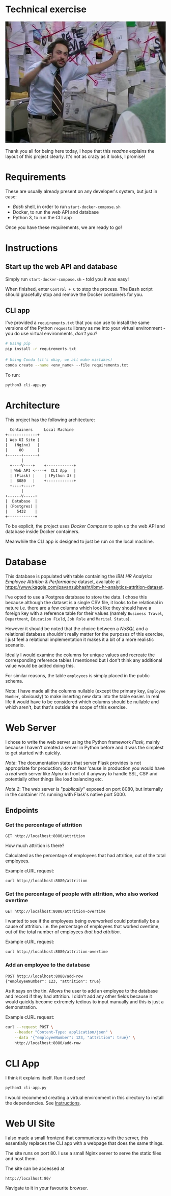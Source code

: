 # Technical exercise

![Me trying to explain this](CharlieDay.jpg)

Thank you all for being here today, I hope that this *readme* explains the layout of this project clearly. It's not as crazy as it looks, I promise!

# Requirements
These are usually already present on any developer's system, but just in case:
- *Bash* shell, in order to run `start-docker-compose.sh`
- Docker, to run the web API and database
- Python 3, to run the CLI app

Once you have these requirements, we are ready to go!

# Instructions
## Start up the web API and database
Simply run `start-docker-compose.sh` - told you it was easy!

When finished, enter `Control + C` to stop the process. The Bash script should gracefully stop and remove the Docker containers for you.

## CLI app
I've provided a `requirements.txt` that you can use to install the same versions of the Python `requests` library as me into your virtual environment - you do use virtual environments, *don't you*?

```bash
# Using pip
pip install -r requirements.txt

# Using Conda (it's okay, we all make mistakes)
conda create --name <env_name> --file requirements.txt
```

To run:
```bash
python3 cli-app.py
```

# Architecture
This project has the following architecture:
```
  Containers     Local Machine
+-------------+
| Web UI Site |
|   (Nginx)   |
|     80      |
+------+------+
       |
  +----V----+    +------------+
  | Web API <----+  CLI App   |
  | (Flask) |    | (Python 3) |
  |  8080   |    +------------+
  +----+----+
       |
+------V-----+
|  Database  |
| (Postgres) |
|    5432    |
+------------+
```

To be explicit, the project uses *Docker Compose* to spin up the web API and database inside Docker containers.

Meanwhile the CLI app is designed to just be run on the local machine.

# Database
This database is populated with table containing the *IBM HR Analytics Employee Attrition & Performance* dataset, avaliable at https://www.kaggle.com/pavansubhasht/ibm-hr-analytics-attrition-dataset.

I've opted to use a Postgres database to store the data. I chose this because although the dataset is a single CSV file, it looks to be relational in nature i.e. there are a few columns which look like they should have a foreign key with a reference table for their values (namely `Business Travel`, `Department`, `Education Field`, `Job Role` and `Marital Status`).

However it should be noted that the choice between a *NoSQL* and a relational database shouldn't really matter for the purposes of this exercise, I just feel a relational implementation it makes it a bit of a more realistic scenario.

Ideally I would examine the columns for unique values and recreate the corresponding reference tables I mentioned but I don't think any additional value would be added doing this.

For similar reasons, the table `employees` is simply placed in the public schema.

Note: I have made all the columns nullable (except the primary key, `Employee Number`, obviously) to make inserting new data into the table easier. In real life it would have to be considered which columns should be nullable and which aren't, but that's outside the scope of this exercise.

# Web Server
I chose to write the web server using the Python framework *Flask*, mainly because I haven't created a server in Python before and it was the simplest to get started with quickly.

*Note*: The documentation states that server Flask provides is not appropriate for production; do not fear 'cause in production you would have a *real* web server like *Nginx* in front of it anyway to handle SSL, CSP and potentially other things like load balancing etc.

*Note 2*: The web server is "*publically*" exposed on port 8080, but internally in the container it's running with Flask's native port 5000.

## Endpoints

### Get the percentage of attrition
```
GET http://localhost:8080/attrition
```

How much attrition is there?

Calculated as the percentage of employees that had attrition, out of the total employees.

Example cURL request:
```bash
curl http://localhost:8080/attrition
```

### Get the percentage of people with attrition, who also worked overtime
```
GET http://localhost:8080/attrition-overtime
```

I wanted to see if the employees being overworked could potentially be a cause of attrition. i.e. the percentage of employees that worked overtime, out of the total number of employees *that had attrition*.

Example cURL request:
```bash
curl http://localhost:8080/attrition-overtime
```

### Add an employee to the database
```
POST http://localhost:8080/add-row
{"employeeNumber": 123, "attrition": true}
```

As it says on the tin. Allows the user to add an employee to the database and record if they had attrition. I didn't add any other fields because it would quickly become extremely tedious to input manually and this is just a demonstration.

Example cURL request:
```bash
curl --request POST \
    --header "Content-Type: application/json" \
    --data '{"employeeNumber": 123, "attrition": true}' \
    http://localhost:8080/add-row
```

# CLI App
I think it explains itself. Run it and see!

```bash
python3 cli-app.py
```

I would recommend creating a virtual environment in this directory to install the dependencies. See [Instructions](#Instructions).

# Web UI Site

I also made a small frontend that communicates with the server, this essentially replaces the CLI app with a webpage that does the same things.

The site runs on port 80. I use a small Nginx server to serve the static files and host them.

The site can be accessed at
```
http://localhost:80/
```

Navigate to it in your favourite browser.

